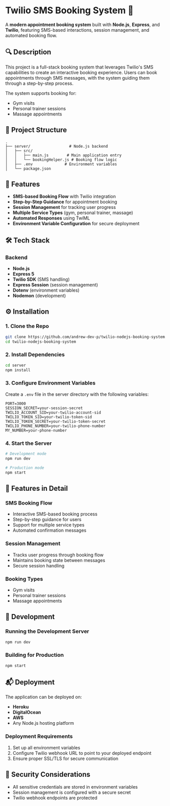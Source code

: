 # Twilio SMS Booking System 📱

A **modern appointment booking system** built with **Node.js**, **Express**, and **Twilio**, featuring SMS-based interactions, session management, and automated booking flow.

## 🔍 Description

This project is a full-stack booking system that leverages Twilio's SMS capabilities to create an interactive booking experience. Users can book appointments through SMS messages, with the system guiding them through a step-by-step process.

The system supports booking for:
- Gym visits
- Personal trainer sessions
- Massage appointments

## 📁 Project Structure

```
.
├── server/                 # Node.js backend
│   ├── src/
│   │   ├── main.js        # Main application entry
│   │   └── bookingHelper.js # Booking flow logic
│   ├── .env              # Environment variables
│   └── package.json
```

## 🚀 Features

- **SMS-based Booking Flow** with Twilio integration
- **Step-by-Step Guidance** for appointment booking
- **Session Management** for tracking user progress
- **Multiple Service Types** (gym, personal trainer, massage)
- **Automated Responses** using TwiML
- **Environment Variable Configuration** for secure deployment

## 🛠️ Tech Stack

### Backend

- **Node.js**
- **Express 5**
- **Twilio SDK** (SMS handling)
- **Express Session** (session management)
- **Dotenv** (environment variables)
- **Nodemon** (development)

## ⚙️ Installation

### 1. Clone the Repo

```bash
git clone https://github.com/andrew-dev-p/twilio-nodejs-booking-system
cd twilio-nodejs-booking-system
```

### 2. Install Dependencies

```bash
cd server
npm install
```

### 3. Configure Environment Variables

Create a `.env` file in the server directory with the following variables:

```env
PORT=3000
SESSION_SECRET=your-session-secret
TWILIO_ACCOUNT_SID=your-twilio-account-sid
TWILIO_TOKEN_SID=your-twilio-token-sid
TWILIO_TOKEN_SECRET=your-twilio-token-secret
TWILIO_PHONE_NUMBER=your-twilio-phone-number
MY_NUMBER=your-phone-number
```

### 4. Start the Server

```bash
# Development mode
npm run dev

# Production mode
npm start
```

## 📱 Features in Detail

### SMS Booking Flow
- Interactive SMS-based booking process
- Step-by-step guidance for users
- Support for multiple service types
- Automated confirmation messages

### Session Management
- Tracks user progress through booking flow
- Maintains booking state between messages
- Secure session handling

### Booking Types
- Gym visits
- Personal trainer sessions
- Massage appointments

## 🧪 Development

### Running the Development Server

```bash
npm run dev
```

### Building for Production

```bash
npm start
```

## 📬 Deployment

The application can be deployed on:
- **Heroku**
- **DigitalOcean**
- **AWS**
- Any Node.js hosting platform

### Deployment Requirements

1. Set up all environment variables
2. Configure Twilio webhook URL to point to your deployed endpoint
3. Ensure proper SSL/TLS for secure communication

## 🔐 Security Considerations

- All sensitive credentials are stored in environment variables
- Session management is configured with a secure secret
- Twilio webhook endpoints are protected
